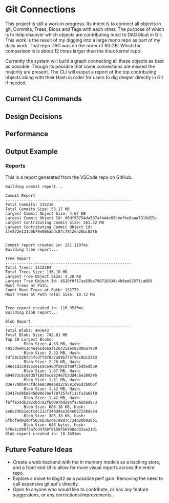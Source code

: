 # Git Connections

This project is still a work in progress. Its intent is to connect all objects in git, Commits, Trees, Blobs and Tags with each other. The purpose of which is to help discover which objects are contributing most to DAG bloat in Git. This work is the result of my digging into a large mono repo as part of my daily work. That repo DAG was on the order of 60 GB. Which for comparison is is about 12 times larger then the linux kernel repo. 

Currently the system will build a graph connecting all these objects as best as possible. Though its possible that some connections are missed the majority are present. The CLI will output a report of the top contributing objects along with their Hash in order for users to dig deeper directly in Git if needed.

## Current CLI Commands

## Design Decisions

## Performance

## Output Example

### Reports

This is a report generated from the VSCode repo on GitHub.

```
Building commit report...

Commit Report
-------------------------------------------------------
Total Commits: 134216
Total Commits Size: 53.17 MB
Largest Commit Object Size: 4.67 KB
Largest Commit Object Id: 06df95754da587af444c65bbefbe6aaa7919d25e
Largest Contributing Commit Size: 261.32 MB
Largest Contributing Commit Object Id: 1fe872e131c0b79e006abdc87c78f2ea26bc82f6


Commit report created in: 251.1107ms
Building tree report...

Tree Report
-------------------------------------------------------
Total Trees: 1112284
Total Trees Size: 136.16 MB
Largest Tree Object Size: 4.28 KB
Largest Tree Object Id: 4520f0f17aa59be798716534c4b9ee02571ca083
Most Trees at Path:
Count Most Trees at Path: 132779
Most Trees at Path Total Size: 10.72 MB


Tree report created in: 110.9533ms
Building blob report...

Blob Report
-------------------------------------------------------
Total Blobs: 407643
Total Blobs Size: 742.81 MB
Top 10 Largest Blobs:
        Blob Size: 4.63 MB, Hash: 4053d6e811d4e166d6eaa126c258ec82d86a7980
        Blob Size: 2.32 MB, Hash: 7df50c520fd47cdff978a7a59b773f9ac0dc2303
        Blob Size: 2.20 MB, Hash: c9ed1d359195ce16ac648dfa9cbf89fcbdb6db59
        Blob Size: 1.67 MB, Hash: 894873c6c08d5710dfec882467b3dd4c6e289295
        Blob Size: 1.51 MB, Hash: d3e770bb97cfdcaa8c98eb922c9591d91d3b0b6f
        Blob Size: 1.42 MB, Hash: 23417ed8b8845609e70ef707257af11cfa3a65f8
        Blob Size: 1.42 MB, Hash: faffe54db392cbd7a2f6d097bd204fa7a6b8d973
        Blob Size: 688.10 KB, Hash: ee0a24b51ebfcdc11cf340d4ae264e637238da64
        Blob Size: 385.33 KB, Hash: 6fbcfed92d0f5036b3acde7e8d7c724d20b928b1
        Blob Size: 648 bytes, Hash: 5f6e1cd99f3a7cd4760f0150fb6998ad33aa21d1
Blob report created in: 10.1691ms
```

## Future Feature Ideas

- Create a web backend with the in memory models as a backing store, and a front end UI to allow for more visual reports across the entire repo.
- Explore a move to libgit2 as a possible perf gain. Removing the need to call expensive git api's directly. 
- Open to anyone who would like to contribute, or has any feature suggestions, or any corrections/improvements.

